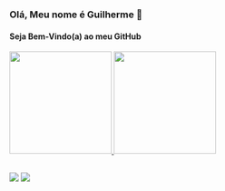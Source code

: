 ### Olá, Meu nome é Guilherme 👋
#### Seja Bem-Vindo(a) ao meu GitHub

<!--
**GuixFerreira/GuixFerreira** is a ✨ _special_ ✨ repository because its `README.md` (this file) appears on your GitHub profile.

Here are some ideas to get you started:

- 🔭 I’m currently working on ...
- 🌱 I’m currently learning ...
- 👯 I’m looking to collaborate on ...
- 🤔 I’m looking for help with ...
- 💬 Ask me about ...
- 📫 How to reach me: ...
- 😄 Pronouns: ...
- ⚡ Fun fact: ...
-->
<div aling = "center">
  <a href="https://github.com/GuixFerreira">
  <img height="180em" src="https://github-readme-stats.vercel.app/api?username=GuixFerreira&show_icons=true&theme=dark&include_all_commits=true&count_private=true"/>
  <img height="180em" src="https://github-readme-stats.vercel.app/api/top-langs/?username=GuixFerreira&layout=compact&langs_count=7&theme=dark"/>
</div>

  
  ##
  
<div aling = center>
  <a href="https://www.linkedin.com/in/guilherme-ferreira-da-costa-648124240/" target="_blank"><img src="https://img.shields.io/badge/-LinkedIn-%230077B5?style=for-the-badge&logo=linkedin&logoColor=white" target="_blank"></a>
  <a href = "mailto:gferreiracosta30@gmail.com"><img src="https://img.shields.io/badge/Gmail-D14836?style=for-the-badge&logo=gmail&logoColor=white target="_blank"></a>
</div>
